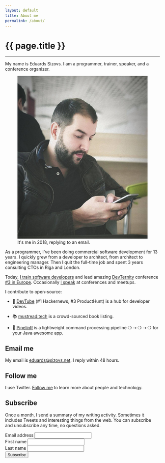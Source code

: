```yaml
---
layout: default
title: About me
permalink: /about/
---
```


# {{ page.title }}
<hr>

My name is Eduards Sizovs. I am a programmer, trainer, speaker, and a conference organizer.
<figure>
<img src="/images/about.jpg">
<figcaption>It's me in 2018, replying to an email.</figcaption>
</figure>

As a programmer, I've been doing commercial software development for 13 years. I quickly grew from a developer to architect, from architect to engineering manager. Then I quit the full-time job and spent 3 years consulting CTOs in Riga and London. 

Today, [I train software developers](/training) and lead amazing [DevTernity](https://devternity.com) conference [#3 in Europe](https://itconference.top). Occasionally [I speak](/speaking) at conferences and meetups.

I contribute to open-source:

- 🍿 [DevTube](https://dev.tube) (#1 Hackernews, #3 ProductHunt) is a hub for developer videos.

- 📚 [mustread.tech](https://mustread.tech) is a crowd-sourced book listing.

- 🚀 [PipelinR](https://mustread.tech) is a lightweight command processing pipeline ❍ ⇢ ❍ ⇢ ❍ for your Java awesome app.


## Email me

My email is [eduards@sizovs.net](mailto:eduards@sizovs.net). I reply within 48 hours.

## Follow me
I use Twitter. <a href="https://twitter.com/intent/follow?screen_name=eduardsi" target="_blank">Follow me</a> to learn more about people and technology.

## Subscribe
Once a month, I send a summary of my writing activity. Sometimes it includes Tweets and interesting things from the web. You can subscribe and unsubscribe any time, no questions asked. 

<div id="subscribeForm">
  <form action="https://www.getrevue.co/profile/sizovs/add_subscriber" method="post" id="revue-form" name="revue-form"  target="_blank">
  <div class="form-group">
    <label for="member_email">Email address</label>
    <input class="revue-form-field" type="email" name="member[email]" id="member_email" required>
  </div>
  <div class="form-group">
    <label for="member_first_name">First name</label>
    <input class="revue-form-field" type="text" name="member[first_name]" id="member_first_name" required>
  </div>
  <div class="form-group">
    <label for="member_last_name">Last name</label>
    <input class="revue-form-field" type="text" name="member[last_name]" id="member_last_name" required>
  </div>
  <div class="form-group">
    <input type="submit" value="Subscribe" name="member[subscribe]" id="member_submit">
  </div>
  </form>
</div>